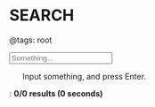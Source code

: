 # SEARCH

@tags: root

<input id="search-input" placeholder="Something..."/>

<ul id="result">Input something, and press Enter.</ul>

: **<span id="search-count">0/0</span> results (<span id="search-time">0</span> seconds)**
